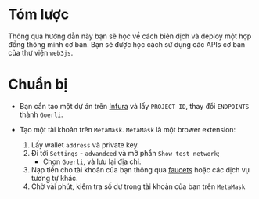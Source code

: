 
# Tóm lược 

Thông qua hướng dẫn này bạn sẽ học về cách biên dịch và deploy một hợp đồng thông minh cơ bản. Bạn sẽ được học cách sử dụng các APIs cơ bản của thư viện `web3js`. 

# Chuẩn bị 

- Bạn cần tạo một dự án trên [Infura](https://infura.io) và lấy `PROJECT ID`, thay đổi `ENDPOINTS` thành `Goerli`. 

- Tạo một tài khoản trên `MetaMask`. `MetaMask` là một brower extension: 

    1. Lấy wallet `address` và private key. 
    2. Đi tới `Settings` - `advandced` và mở phần `Show test network`; 
        - Chọn `Goerli`, và lưu lại địa chỉ. 
    3. Nạp tiền cho tài khoản của bạn thông qua [faucets](https://faucets.chain.link) hoặc các dịch vụ tương tự khác. 
    4. Chờ vài phút, kiểm tra số dư trong tài khoản của bạn trên `MetaMask`